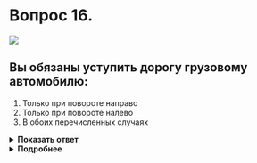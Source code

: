 # Вопрос 16.

![](https://s.drom.ru/i24227/pdd/tickets/2016/1542609084.jpg)

## Вы обязаны уступить дорогу грузовому автомобилю:

1. Только при повороте направо
2. Только при повороте налево
3. В обоих перечисленных случаях

<details>
<summary><b>Показать ответ</b></summary>
Правильный ответ: 3
</details>
<details>
<summary><b>Подробнее</b></summary>
Вы выезжаете из жилой зоны, о чём информирует знак 5.22 «Конец жилой зоны». Уступаете дорогу другим участникам дорожного движения, в данной ситуации - грузовому автомобилю в обоих перечисленных случаях.
(«Дорожные знаки», пункт 17.3 ПДД)
</details>